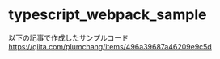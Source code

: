 # typescript_webpack_sample

以下の記事で作成したサンプルコード  
https://qiita.com/plumchang/items/496a39687a46209e9c5d
